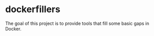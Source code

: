 dockerfillers
=============

The goal of this project is to provide tools that fill some basic gaps in Docker.

